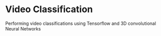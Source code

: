 # Video Classification

Performing video classifications using Tensorflow and 3D convolutional Neural Networks
